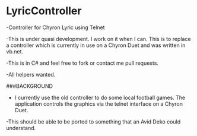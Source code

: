 # LyricController
-Controller for Chyron Lyric using Telnet

-This is under quasi development.  I work on it when I can.  This is to replace a
controller which is currently in use on a Chyron Duet and was written in vb.net.

-This is in C# and feel free to fork or contact me pull requests.

-All helpers wanted.

###BACKGROUND
- I currently use the old controller to do some local football games.  The application
controls the graphics via the telnet interface on a Chyron Duet.

-This should be able to be ported to something that an Avid Deko could understand.